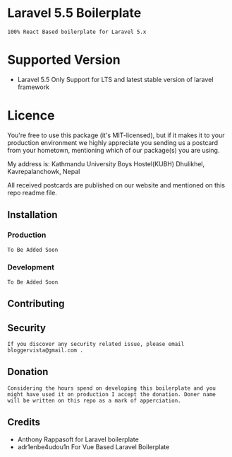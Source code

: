 # Laravel 5.5 Boilerplate
    100% React Based boilerplate for Laravel 5.x

# Supported Version
* Laravel 5.5
    Only Support for LTS and latest stable version of laravel framework

# Licence
You're free to use this package (it's MIT-licensed), but if it makes it to your production environment we highly appreciate you sending us a postcard from your hometown, mentioning which of our package(s) you are using.

My address is: Kathmandu University Boys Hostel(KUBH) Dhulikhel, Kavrepalanchowk, Nepal

All received postcards are published on our website and mentioned on this repo readme file.

## Installation

### Production
    To Be Added Soon

### Development
    To Be Added Soon

## Contributing

## Security
    If you discover any security related issue, please email bloggervista@gmail.com .

## Donation
    Considering the hours spend on developing this boilerplate and you might have used it on production I accept the donation. Doner name will be written on this repo as a mark of apperciation.

## Credits
* Anthony Rappasoft for Laravel boilerplate
* adr1enbe4udou1n For Vue Based Laravel Boilerplate